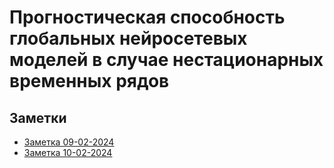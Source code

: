 # Прогностическая способность глобальных нейросетевых моделей в случае нестационарных временных рядов

## Заметки
- [Заметка 09-02-2024](notes/note_09-02-2024.md)
- [Заметка 10-02-2024](notes/note_10-02-2024.md)

